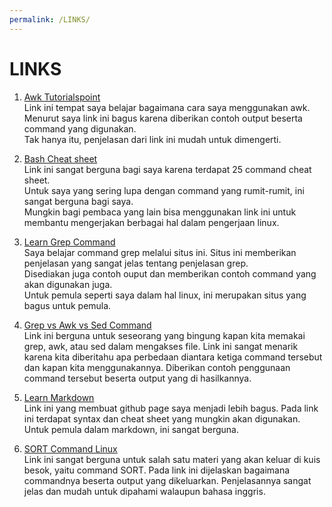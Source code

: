 ```yaml
---
permalink: /LINKS/
---
```


# LINKS

1. [Awk Tutorialspoint](https://www.tutorialspoint.com/awk/index.htm)  
Link ini tempat saya belajar bagaimana cara saya menggunakan awk.  
Menurut saya link ini bagus karena diberikan contoh output beserta command yang digunakan.  
Tak hanya itu, penjelasan dari link ini mudah untuk dimengerti.

2. [Bash Cheat sheet](https://www.educative.io/blog/bash-shell-command-cheat-sheet)  
Link ini sangat berguna bagi saya karena terdapat 25 command cheat sheet.  
Untuk saya yang sering lupa dengan command yang rumit-rumit, ini sangat berguna bagi saya.  
Mungkin bagi pembaca yang lain bisa menggunakan link ini untuk membantu mengerjakan berbagai hal dalam pengerjaan linux.

3. [Learn Grep Command](https://phoenixnap.com/kb/grep-command-linux-unix-examples)  
Saya belajar command grep melalui situs ini. Situs ini memberikan penjelasan yang sangat jelas tentang penjelasan grep.  
Disediakan juga contoh ouput dan memberikan contoh command yang akan digunakan juga.  
Untuk pemula seperti saya dalam hal linux, ini merupakan situs yang bagus untuk pemula.  

4. [Grep vs Awk vs Sed Command](https://techviewleo.com/awk-vs-grep-vs-sed-commands-in-linux/)  
Link ini berguna untuk seseorang yang bingung kapan kita memakai grep, awk, atau sed dalam mengakses file.
Link ini sangat menarik karena kita diberitahu apa perbedaan diantara ketiga command tersebut dan kapan kita menggunakannya.
Diberikan contoh penggunaan command tersebut beserta output yang di hasilkannya.

5. [Learn Markdown](https://www.markdownguide.org/)  
Link ini yang membuat github page saya menjadi lebih bagus. Pada link ini terdapat syntax dan cheat sheet yang mungkin akan digunakan. Untuk pemula dalam markdown, ini sangat berguna.

6. [SORT Command Linux](https://www.geeksforgeeks.org/sort-command-linuxunix-examples/)  
Link ini sangat berguna untuk salah satu materi yang akan keluar di kuis besok, yaitu command SORT. Pada link ini dijelaskan bagaimana commandnya beserta output yang dikeluarkan. Penjelasannya sangat jelas dan mudah untuk dipahami walaupun bahasa inggris.
